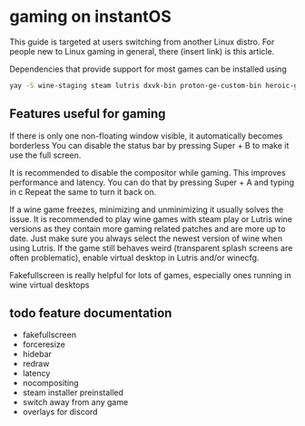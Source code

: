 # gaming on instantOS

This guide is targeted at users switching from another Linux distro. For people
new to Linux gaming in general, there (insert link) is this article.

Dependencies that provide support for most games can be installed using

```sh
yay -S wine-staging steam lutris dxvk-bin proton-ge-custom-bin heroic-games-launcher-bin
```

## Features useful for gaming

If there is only one non-floating window visible, it automatically becomes
borderless You can disable the status bar by pressing Super + B to make it use
the full screen.

It is recommended to disable the compositor while gaming. This improves
performance and latency.  You can do that by pressing Super + A and typing in c
Repeat the same to turn it back on.

If a wine game freezes, minimizing and unminimizing it usually solves the
issue.  It is recommended to play wine games with steam play or Lutris wine
versions as they contain more gaming related patches and are more up to date.
Just make sure you always select the newest version of wine when using Lutris.
If the game still behaves weird (transparent splash screens are often
problematic), enable virtual desktop in Lutris and/or winecfg.

Fakefullscreen is really helpful for lots of games, especially ones running in
wine virtual desktops

## todo feature documentation

- fakefullscreen
- forceresize
- hidebar
- redraw
- latency
- nocompositing
- steam installer preinstalled
- switch away from any game
- overlays for discord

